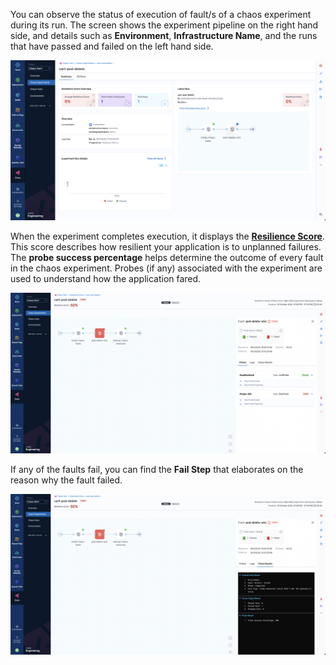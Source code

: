 You can observe the status of execution of fault/s of a chaos experiment during its run. The screen shows the experiment pipeline on the right hand side, and details such as **Environment**, **Infrastructure Name**, and the runs that have passed and failed on the left hand side. 

![Experiment Executing](../static/analyze-chaos-experiment/experiment-executing.png)

When the experiment completes execution, it displays the [**Resilience Score**](/docs/chaos-engineering/chaos-faults/prerequisites/experiments/resilience-score). This score describes how resilient your application is to unplanned failures. 
The **probe success percentage** helps determine the outcome of every fault in the chaos experiment. Probes (if any) associated with the experiment are used to understand how the application fared.

![Experiment Failed](../static/analyze-chaos-experiment/experiment-failed.png)

If any of the faults fail, you can find the **Fail Step** that elaborates on the reason why the fault failed.

![Result Fail Step](../static/analyze-chaos-experiment/result-fail-step.png)
